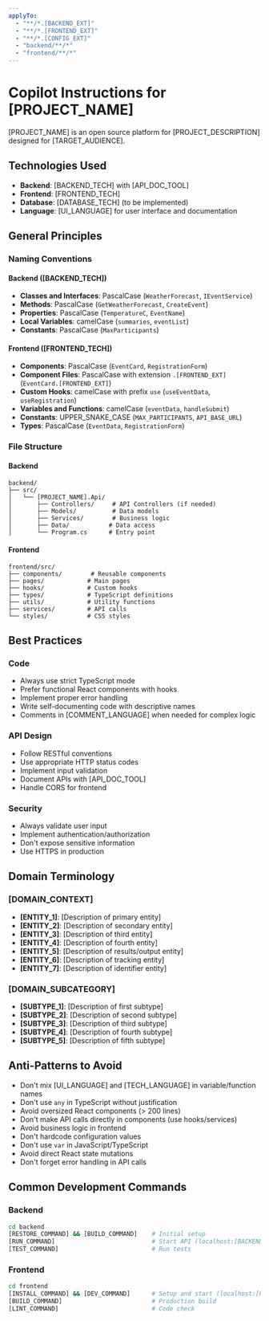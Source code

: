 ```yaml
---
applyTo:
  - "**/*.[BACKEND_EXT]"
  - "**/*.[FRONTEND_EXT]"
  - "**/*.[CONFIG_EXT]"
  - "backend/**/*"
  - "frontend/**/*"
---
```


# Copilot Instructions for [PROJECT_NAME]

[PROJECT_NAME] is an open source platform for [PROJECT_DESCRIPTION] designed for [TARGET_AUDIENCE].

## Technologies Used

- **Backend**: [BACKEND_TECH] with [API_DOC_TOOL]
- **Frontend**: [FRONTEND_TECH]
- **Database**: [DATABASE_TECH] (to be implemented)
- **Language**: [UI_LANGUAGE] for user interface and documentation

## General Principles

### Naming Conventions

#### Backend ([BACKEND_TECH])
- **Classes and Interfaces**: PascalCase (`WeatherForecast`, `IEventService`)
- **Methods**: PascalCase (`GetWeatherForecast`, `CreateEvent`) 
- **Properties**: PascalCase (`TemperatureC`, `EventName`)
- **Local Variables**: camelCase (`summaries`, `eventList`)
- **Constants**: PascalCase (`MaxParticipants`)

#### Frontend ([FRONTEND_TECH])
- **Components**: PascalCase (`EventCard`, `RegistrationForm`)
- **Component Files**: PascalCase with extension `.[FRONTEND_EXT]` (`EventCard.[FRONTEND_EXT]`)
- **Custom Hooks**: camelCase with prefix `use` (`useEventData`, `useRegistration`)
- **Variables and Functions**: camelCase (`eventData`, `handleSubmit`)
- **Constants**: UPPER_SNAKE_CASE (`MAX_PARTICIPANTS`, `API_BASE_URL`)
- **Types**: PascalCase (`EventData`, `RegistrationForm`)

### File Structure

#### Backend
```
backend/
├── src/
│   └── [PROJECT_NAME].Api/
│       ├── Controllers/     # API Controllers (if needed)
│       ├── Models/          # Data models
│       ├── Services/        # Business logic
│       ├── Data/           # Data access
│       └── Program.cs      # Entry point
```

#### Frontend
```
frontend/src/
├── components/        # Reusable components
├── pages/            # Main pages
├── hooks/            # Custom hooks
├── types/            # TypeScript definitions
├── utils/            # Utility functions
├── services/         # API calls
└── styles/           # CSS styles
```

## Best Practices

### Code
- Always use strict TypeScript mode
- Prefer functional React components with hooks
- Implement proper error handling
- Write self-documenting code with descriptive names
- Comments in [COMMENT_LANGUAGE] when needed for complex logic

### API Design
- Follow RESTful conventions
- Use appropriate HTTP status codes
- Implement input validation
- Document APIs with [API_DOC_TOOL]
- Handle CORS for frontend

### Security
- Always validate user input
- Implement authentication/authorization
- Don't expose sensitive information
- Use HTTPS in production

## Domain Terminology

### [DOMAIN_CONTEXT]
- **[ENTITY_1]**: [Description of primary entity]
- **[ENTITY_2]**: [Description of secondary entity]
- **[ENTITY_3]**: [Description of third entity]
- **[ENTITY_4]**: [Description of fourth entity]
- **[ENTITY_5]**: [Description of results/output entity]
- **[ENTITY_6]**: [Description of tracking entity]
- **[ENTITY_7]**: [Description of identifier entity]

### [DOMAIN_SUBCATEGORY]
- **[SUBTYPE_1]**: [Description of first subtype]
- **[SUBTYPE_2]**: [Description of second subtype]
- **[SUBTYPE_3]**: [Description of third subtype]
- **[SUBTYPE_4]**: [Description of fourth subtype]
- **[SUBTYPE_5]**: [Description of fifth subtype]

## Anti-Patterns to Avoid

- Don't mix [UI_LANGUAGE] and [TECH_LANGUAGE] in variable/function names
- Don't use `any` in TypeScript without justification
- Avoid oversized React components (> 200 lines)
- Don't make API calls directly in components (use hooks/services)
- Avoid business logic in frontend
- Don't hardcode configuration values
- Don't use `var` in JavaScript/TypeScript
- Avoid direct React state mutations
- Don't forget error handling in API calls

## Common Development Commands

### Backend
```bash
cd backend
[RESTORE_COMMAND] && [BUILD_COMMAND]    # Initial setup
[RUN_COMMAND]                           # Start API (localhost:[BACKEND_PORT])
[TEST_COMMAND]                          # Run tests
```

### Frontend
```bash
cd frontend
[INSTALL_COMMAND] && [DEV_COMMAND]      # Setup and start (localhost:[FRONTEND_PORT])
[BUILD_COMMAND]                         # Production build
[LINT_COMMAND]                          # Code check
```